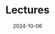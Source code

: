 ---
title: Lectures
date: 2024-10-06

type: landing

sections:
  - block: 
    content:
      title: 1학년
      text: <div style="text-align:center;">C언어기초<br>수학 1<br>고전.명저읽기<br>일반물리학 1<br>서양사의이해<br>통계적사고과 사회<br>대학생활과 진로설계<br>선형대수학<br>리눅스프로그래밍<br>컴퓨터과학과 코딩<br>논리설계<br>객체지향프로그래밍<br>수학 2<br>C++ 프로그래밍</div><br>

  - block: 
    content:
      title: 2학년
      text: <div style="text-align:center;">이산수학<br>컴퓨터공학총론<br>경영과창업의 이해<br>데이터통신<br>확률및통계<br>컴퓨터 구조<br>운영체제<br>자료구조<br>컴퓨터 네트워크<br>데이터베이스<br>빅데이터 개론</div><br>

  - block: 
    content:
      title: 3학년
      text: <div style="text-align:center;">웹서비스설계 -> {{< icon name="download" pack="fas" >}} {{< staticref "uploads/WEB.pdf" "newtab" >}}Download{{< /staticref >}} 강의계획서 as a PDF.<br>알고리즘 -> {{< icon name="download" pack="fas" >}} {{< staticref "uploads/AL.pdf" "newtab" >}}Download{{< /staticref >}} 강의계획서 as a PDF.<br>기계학습 -> {{< icon name="download" pack="fas" >}} {{< staticref "uploads/ML.pdf" "newtab" >}}Download{{< /staticref >}} 강의계획서 as a PDF.<br>소프트웨어공학 -> {{< icon name="download" pack="fas" >}} {{< staticref "uploads/SW.pdf" "newtab" >}}Download{{< /staticref >}} 강의계획서 as a PDF.<br>회귀분석 1 -> {{< icon name="download" pack="fas" >}} {{< staticref "uploads/Regression.pdf" "newtab" >}}Download{{< /staticref >}} 강의계획서 as a PDF.<br>클라우드 컴퓨팅 -> {{< icon name="download" pack="fas" >}} {{< staticref "uploads/cloud.pdf" "newtab" >}}Download{{< /staticref >}} 강의계획서 as a PDF.<br>모바일 프로그래밍-> {{< icon name="download" pack="fas" >}} {{< staticref "uploads/moblie.pdf" "newtab" >}}Download{{< /staticref >}} 강의계획서 as a PDF.</div><br>
---